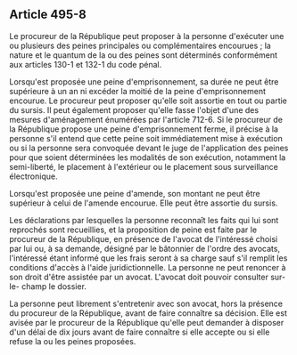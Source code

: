 Article 495-8
----
Le procureur de la République peut proposer à la personne d'exécuter une ou
plusieurs des peines principales ou complémentaires encourues ; la nature et le
quantum de la ou des peines sont déterminés conformément aux articles 130-1 et
132-1 du code pénal.

Lorsqu'est proposée une peine d'emprisonnement, sa durée ne peut être supérieure
à un an ni excéder la moitié de la peine d'emprisonnement encourue. Le procureur
peut proposer qu'elle soit assortie en tout ou partie du sursis. Il peut
également proposer qu'elle fasse l'objet d'une des mesures d'aménagement
énumérées par l'article 712-6. Si le procureur de la République propose une
peine d'emprisonnement ferme, il précise à la personne s'il entend que cette
peine soit immédiatement mise à exécution ou si la personne sera convoquée
devant le juge de l'application des peines pour que soient déterminées les
modalités de son exécution, notamment la semi-liberté, le placement à
l'extérieur ou le placement sous surveillance électronique.

Lorsqu'est proposée une peine d'amende, son montant ne peut être supérieur à
celui de l'amende encourue. Elle peut être assortie du sursis.

Les déclarations par lesquelles la personne reconnaît les faits qui lui sont
reprochés sont recueillies, et la proposition de peine est faite par le
procureur de la République, en présence de l'avocat de l'intéressé choisi par
lui ou, à sa demande, désigné par le bâtonnier de l'ordre des avocats,
l'intéressé étant informé que les frais seront à sa charge sauf s'il remplit les
conditions d'accès à l'aide juridictionnelle. La personne ne peut renoncer à son
droit d'être assistée par un avocat. L'avocat doit pouvoir consulter sur-le-
champ le dossier.

La personne peut librement s'entretenir avec son avocat, hors la présence du
procureur de la République, avant de faire connaître sa décision. Elle est
avisée par le procureur de la République qu'elle peut demander à disposer d'un
délai de dix jours avant de faire connaître si elle accepte ou si elle refuse la
ou les peines proposées.
